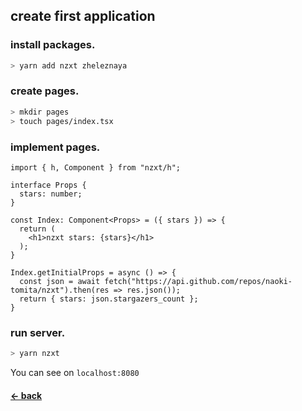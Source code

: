 ## create first application

### install packages.

```bash
> yarn add nzxt zheleznaya
```

### create pages.

```bash
> mkdir pages
> touch pages/index.tsx
```

### implement pages.

```tsx
import { h, Component } from "nzxt/h";

interface Props {
  stars: number;
}

const Index: Component<Props> = ({ stars }) => {
  return (
    <h1>nzxt stars: {stars}</h1>
  );
}

Index.getInitialProps = async () => {
  const json = await fetch("https://api.github.com/repos/naoki-tomita/nzxt").then(res => res.json());
  return { stars: json.stargazers_count };
}
```

### run server.

```bash
> yarn nzxt
```

You can see on `localhost:8080`

#### [<- back](./getting-started)
